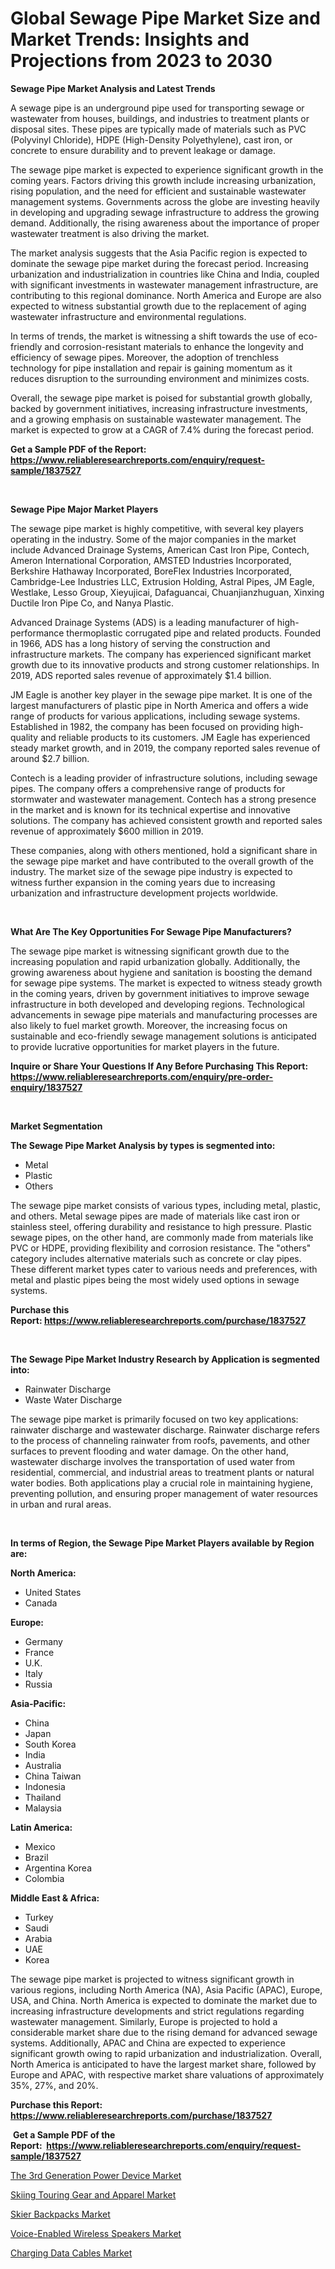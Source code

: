 <p><h1>Global Sewage Pipe Market Size and Market Trends: Insights and Projections from 2023 to 2030</h1></p><p><strong>Sewage Pipe Market Analysis and Latest Trends</strong></p>
<p><p>A sewage pipe is an underground pipe used for transporting sewage or wastewater from houses, buildings, and industries to treatment plants or disposal sites. These pipes are typically made of materials such as PVC (Polyvinyl Chloride), HDPE (High-Density Polyethylene), cast iron, or concrete to ensure durability and to prevent leakage or damage.</p><p>The sewage pipe market is expected to experience significant growth in the coming years. Factors driving this growth include increasing urbanization, rising population, and the need for efficient and sustainable wastewater management systems. Governments across the globe are investing heavily in developing and upgrading sewage infrastructure to address the growing demand. Additionally, the rising awareness about the importance of proper wastewater treatment is also driving the market.</p><p>The market analysis suggests that the Asia Pacific region is expected to dominate the sewage pipe market during the forecast period. Increasing urbanization and industrialization in countries like China and India, coupled with significant investments in wastewater management infrastructure, are contributing to this regional dominance. North America and Europe are also expected to witness substantial growth due to the replacement of aging wastewater infrastructure and environmental regulations.</p><p>In terms of trends, the market is witnessing a shift towards the use of eco-friendly and corrosion-resistant materials to enhance the longevity and efficiency of sewage pipes. Moreover, the adoption of trenchless technology for pipe installation and repair is gaining momentum as it reduces disruption to the surrounding environment and minimizes costs.</p><p>Overall, the sewage pipe market is poised for substantial growth globally, backed by government initiatives, increasing infrastructure investments, and a growing emphasis on sustainable wastewater management. The market is expected to grow at a CAGR of 7.4% during the forecast period.</p></p>
<p><strong>Get a Sample PDF of the Report:&nbsp; <a href="https://www.reliableresearchreports.com/enquiry/request-sample/1837527">https://www.reliableresearchreports.com/enquiry/request-sample/1837527</a></strong></p>
<p>&nbsp;</p>
<p><strong>Sewage Pipe Major Market Players</strong></p>
<p><p>The sewage pipe market is highly competitive, with several key players operating in the industry. Some of the major companies in the market include Advanced Drainage Systems, American Cast Iron Pipe, Contech, Ameron International Corporation, AMSTED Industries Incorporated, Berkshire Hathaway Incorporated, BoreFlex Industries Incorporated, Cambridge-Lee Industries LLC, Extrusion Holding, Astral Pipes, JM Eagle, Westlake, Lesso Group, Xieyujicai, Dafaguancai, Chuanjianzhuguan, Xinxing Ductile Iron Pipe Co, and Nanya Plastic.</p><p>Advanced Drainage Systems (ADS) is a leading manufacturer of high-performance thermoplastic corrugated pipe and related products. Founded in 1966, ADS has a long history of serving the construction and infrastructure markets. The company has experienced significant market growth due to its innovative products and strong customer relationships. In 2019, ADS reported sales revenue of approximately $1.4 billion.</p><p>JM Eagle is another key player in the sewage pipe market. It is one of the largest manufacturers of plastic pipe in North America and offers a wide range of products for various applications, including sewage systems. Established in 1982, the company has been focused on providing high-quality and reliable products to its customers. JM Eagle has experienced steady market growth, and in 2019, the company reported sales revenue of around $2.7 billion.</p><p>Contech is a leading provider of infrastructure solutions, including sewage pipes. The company offers a comprehensive range of products for stormwater and wastewater management. Contech has a strong presence in the market and is known for its technical expertise and innovative solutions. The company has achieved consistent growth and reported sales revenue of approximately $600 million in 2019.</p><p>These companies, along with others mentioned, hold a significant share in the sewage pipe market and have contributed to the overall growth of the industry. The market size of the sewage pipe industry is expected to witness further expansion in the coming years due to increasing urbanization and infrastructure development projects worldwide.</p></p>
<p>&nbsp;</p>
<p><strong>What Are The Key Opportunities For Sewage Pipe Manufacturers?</strong></p>
<p><p>The sewage pipe market is witnessing significant growth due to the increasing population and rapid urbanization globally. Additionally, the growing awareness about hygiene and sanitation is boosting the demand for sewage pipe systems. The market is expected to witness steady growth in the coming years, driven by government initiatives to improve sewage infrastructure in both developed and developing regions. Technological advancements in sewage pipe materials and manufacturing processes are also likely to fuel market growth. Moreover, the increasing focus on sustainable and eco-friendly sewage management solutions is anticipated to provide lucrative opportunities for market players in the future.</p></p>
<p><strong>Inquire or Share Your Questions If Any Before Purchasing This Report: <a href="https://www.reliableresearchreports.com/enquiry/pre-order-enquiry/1837527">https://www.reliableresearchreports.com/enquiry/pre-order-enquiry/1837527</a></strong></p>
<p>&nbsp;</p>
<p><strong>Market Segmentation</strong></p>
<p><strong>The Sewage Pipe Market Analysis by types is segmented into:</strong></p>
<p><ul><li>Metal</li><li>Plastic</li><li>Others</li></ul></p>
<p><p>The sewage pipe market consists of various types, including metal, plastic, and others. Metal sewage pipes are made of materials like cast iron or stainless steel, offering durability and resistance to high pressure. Plastic sewage pipes, on the other hand, are commonly made from materials like PVC or HDPE, providing flexibility and corrosion resistance. The "others" category includes alternative materials such as concrete or clay pipes. These different market types cater to various needs and preferences, with metal and plastic pipes being the most widely used options in sewage systems.</p></p>
<p><strong>Purchase this Report:&nbsp;<a href="https://www.reliableresearchreports.com/purchase/1837527">https://www.reliableresearchreports.com/purchase/1837527</a></strong></p>
<p>&nbsp;</p>
<p><strong>The Sewage Pipe Market Industry Research by Application is segmented into:</strong></p>
<p><ul><li>Rainwater Discharge</li><li>Waste Water Discharge</li></ul></p>
<p><p>The sewage pipe market is primarily focused on two key applications: rainwater discharge and wastewater discharge. Rainwater discharge refers to the process of channeling rainwater from roofs, pavements, and other surfaces to prevent flooding and water damage. On the other hand, wastewater discharge involves the transportation of used water from residential, commercial, and industrial areas to treatment plants or natural water bodies. Both applications play a crucial role in maintaining hygiene, preventing pollution, and ensuring proper management of water resources in urban and rural areas.</p></p>
<p>&nbsp;</p>
<p><strong>In terms of Region, the Sewage Pipe Market Players available by Region are:</strong></p>
<p>
    <p> <strong> North America: </strong>
        <ul>
            <li>United States</li>
            <li>Canada</li>
        </ul>
        </p> 
    <p> <strong> Europe: </strong>
        <ul>
            <li>Germany</li>
            <li>France</li>
            <li>U.K.</li>
            <li>Italy</li>
            <li>Russia</li>
        </ul>
        </p> 
    <p> <strong> Asia-Pacific: </strong>
        <ul>
            <li>China</li>
            <li>Japan</li>
            <li>South Korea</li>
            <li>India</li>
            <li>Australia</li>
            <li>China Taiwan</li>
            <li>Indonesia</li>
            <li>Thailand</li>
            <li>Malaysia</li>
        </ul>
        </p> 
    <p> <strong> Latin America: </strong>
        <ul>
            <li>Mexico</li>
            <li>Brazil</li>
            <li>Argentina Korea</li>
            <li>Colombia</li>
        </ul>
        </p> 
    <p> <strong> Middle East & Africa: </strong>
        <ul>
            <li>Turkey</li>
            <li>Saudi</li>
            <li>Arabia</li>
            <li>UAE</li>
            <li>Korea</li>
        </ul>
    </p>
    </p>
<p><p>The sewage pipe market is projected to witness significant growth in various regions, including North America (NA), Asia Pacific (APAC), Europe, USA, and China. North America is expected to dominate the market due to increasing infrastructure developments and strict regulations regarding wastewater management. Similarly, Europe is projected to hold a considerable market share due to the rising demand for advanced sewage systems. Additionally, APAC and China are expected to experience significant growth owing to rapid urbanization and industrialization. Overall, North America is anticipated to have the largest market share, followed by Europe and APAC, with respective market share valuations of approximately 35%, 27%, and 20%.</p></p>
<p><strong>Purchase this Report: <a href="https://www.reliableresearchreports.com/purchase/1837527">https://www.reliableresearchreports.com/purchase/1837527</a></strong></p>
<p>&nbsp;<strong>Get a Sample PDF of the Report:&nbsp;&nbsp;<a href="https://www.reliableresearchreports.com/enquiry/request-sample/1837527">https://www.reliableresearchreports.com/enquiry/request-sample/1837527</a></strong></p>
<p><strong></strong></p>
<p><p><a href="https://medium.com/@anamariaagolli86/decoding-the-3rd-generation-power-device-market-metrics-market-share-trends-and-growth-patterns-0adccf5a09ab">The 3rd Generation Power Device Market</a></p><p><a href="https://medium.com/@reportmines/skiing-touring-gear-and-apparel-market-size-reveals-the-best-marketing-channels-in-global-industry-b1fe4a8f505f">Skiing Touring Gear and Apparel Market</a></p><p><a href="https://medium.com/@viksingh034/skier-backpacks-market-analysis-and-sze-forecasted-for-period-from-2023-to-2030-f31aa76cc8fb">Skier Backpacks Market</a></p><p><a href="https://medium.com/@humanhydrohq/voice-enabled-wireless-speakers-market-insights-into-market-cagr-market-trends-and-growth-71b90f6d9389">Voice-Enabled Wireless Speakers Market</a></p><p><a href="https://medium.com/@the.strong.zer0/charging-data-cables-market-insight-market-trends-growth-forecasted-from-2023-to-2030-9042cdf07e0e">Charging Data Cables Market</a></p></p>